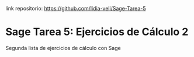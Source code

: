 link repositorio: https://github.com/lidia-veli/Sage-Tarea-5
# Sage Tarea 5: Ejercicios de Cálculo 2
Segunda lista de ejercicios de cálculo con Sage
